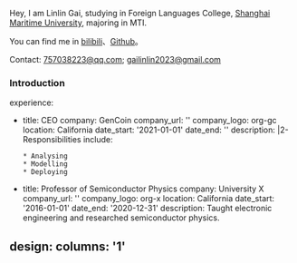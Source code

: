 Hey, I am Linlin Gai, studying in Foreign Languages College, [Shanghai Maritime University](https://www.shmtu.edu.cn/), majoring in MTI.

You can find me in [bilibili](https://space.bilibili.com/326423450?spm_id_from=333.999.0.0)、[Github](https://github.com/gailinlin)。

Contact: 757038223@qq.com; gailinlin2023@gmail.com

### Introduction

experience:
  - title: CEO
    company: GenCoin
    company_url: ''
    company_logo: org-gc
    location: California
    date_start: '2021-01-01'
    date_end: ''
    description: |2-
        Responsibilities include:
        
        * Analysing
        * Modelling
        * Deploying

  - title: Professor of Semiconductor Physics
    company: University X
    company_url: ''
    company_logo: org-x
    location: California
    date_start: '2016-01-01'
    date_end: '2020-12-31'
    description: Taught electronic engineering and researched semiconductor physics.

design:
  columns: '1'
---
